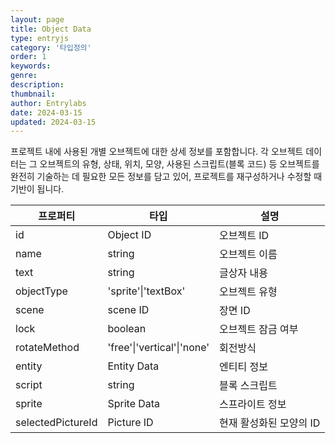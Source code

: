 ```yaml
---
layout: page
title: Object Data
type: entryjs
category: '타입정의'
order: 1
keywords: 
genre: 
description: 
thumbnail: 
author: Entrylabs
date: 2024-03-15
updated: 2024-03-15
---
```


프로젝트 내에 사용된 개별 오브젝트에 대한 상세 정보를 포함합니다. 각 오브젝트 데이터는 그 오브젝트의 유형, 상태, 위치, 모양, 사용된 스크립트(블록 코드) 등 오브젝트를 완전히 기술하는 데 필요한 모든 정보를 담고 있어, 프로젝트를 재구성하거나 수정할 때 기반이 됩니다.

|프로퍼티|타입|설명|
|---|---|---|
|id|Object ID|오브젝트 ID|
|name|string|오브젝트 이름|
|text|string|글상자 내용|
|objectType|'sprite'\|'textBox'|오브젝트 유형|
|scene|scene ID|장면 ID|
|lock|boolean|오브젝트 잠금 여부|
|rotateMethod|'free'\|'vertical'\|'none'|회전방식|
|entity|Entity Data|엔티티 정보|
|script|string|블록 스크립트|
|sprite|Sprite Data|스프라이트 정보|
|selectedPictureId|Picture ID|현재 활성화된 모양의 ID|